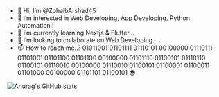 - 👋 Hi, I’m @ZohaibArshad45
- 👀 I’m interested in Web Developing, App Developing, Python Automation.!
- 🌱 I’m currently learning Nextjs & Flutter...
- 💞️ I’m looking to collaborate on Web Developing...
- 📫 How to reach me..? 01011001 01101111 01110101 00100000 01110111 01101001 01101100 01101100 00100000 01101110 01100101 01110110 01100101 01110010 00100000 01110010 01100101 01100001 01100011 01101000 00100000 01101101 01100101 😎

[![Anurag's GitHub stats](https://github-readme-stats.vercel.app/api?username=ZohaibArshad45)](https://github.com/anuraghazra/github-readme-stats)

